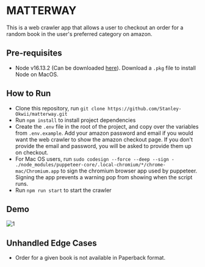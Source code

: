 # MATTERWAY

This is a web crawler app that allows a user to checkout an order for a random book in the user's preferred category on amazon.

## Pre-requisites

- Node v16.13.2 (Can be downloaded [here](https://nodejs.org/download/release/v16.13.2/)). Download a `.pkg` file to install Node on MacOS.

## How to Run

- Clone this repository, run `git clone https://github.com/Stanley-Okwii/matterway.git`
- Run `npm install` to install project dependencies
- Create the `.env` file in the root of the project, and copy over the variables from `.env.example`. Add your amazon password and email if you would want the web crawler to show the amazon checkout page. If you don't provide the email and password, you will be asked to provide them up on checkout.
- For Mac OS users, run `sudo codesign --force --deep --sign - ./node_modules/puppeteer-core/.local-chromium/*/chrome-mac/Chromium.app` to sign the chromium browser app used by puppeteer. Signing the app prevents a warning pop from showing when the script runs.
- Run `npm run start` to start the crawler

## Demo

![1](/screenshots/web_crawler.gif)

## Unhandled Edge Cases

- Order for a given book is not available in Paperback format.

